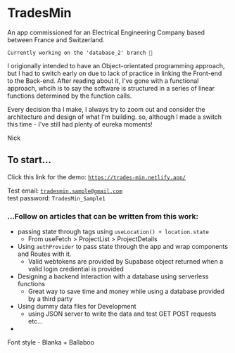 # TradesMin
An app commissioned for an Electrical Engineering Company based between France and Switzerland.

<code>Currently working on the 'database_2' branch 🚀</code>

I origionally intended to have an Object-orientated programming approach, but I had to switch early on due to lack of practice in linking the Front-end to the Back-end. After reading about it, I've gone with a functional approach, whcih is to say the software is structured in a series of linear functions determined by the function calls.

Every decision tha I make, I always try to zoom out and consider the architecture and design of what I'm building. so, although I made a switch this time - I've still had plenty of eureka moments! 

Nick

## To start...
Click this link for the demo:
<code>https://trades-min.netlify.app/</code>

Test email:
<code>tradesmin.sample@gmail.com </code>
test password:
<code>TradesMin_Sample1</code>


### ...Follow on articles that can be written from this work:
- passing state through <Link> tags using ```useLocation() + location.state```
    - From useFetch > ProjectList > ProjectDetails
- Using ```authProvider``` to pass state through the app and wrap components and Routes with it. 
    - Valid webtokens are provided by Supabase object returned when a valid login crediential is provided 
- Designing a backend interaction with a database using serverless functions
    - Great way to save time and money while using a database provided by a third party
- Using dummy data files for Development
    - using JSON server to write the data and test GET POST requests etc...
- 



Font style - Blanka + Ballaboo 
